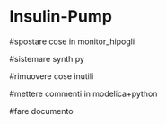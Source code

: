 # Insulin-Pump

#spostare cose in monitor_hipogli

#sistemare synth.py

#rimuovere cose inutili

#mettere commenti in modelica+python

#fare documento


